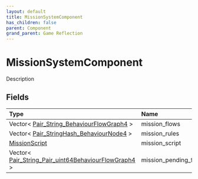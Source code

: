 ```yaml
---
layout: default
title: MissionSystemComponent
has_children: false
parent: Component
grand_parent: Game Reflection
---
```

# MissionSystemComponent
Description 

## Fields

| Type | Name |
|:----------|:--------------|
| Vector< [Pair_String_BehaviourFlowGraph4](/riftbreaker-wiki/docs/game-reflection/classes/pair__string__behaviour_flow_graph4/) > | mission_flows |
| Vector< [Pair_StringHash_BehaviourNode4](/riftbreaker-wiki/docs/game-reflection/classes/pair__string_hash__behaviour_node4/) > | mission_rules |
| [MissionScript](/riftbreaker-wiki/docs/game-reflection/components/mission_script/) | mission_script |
| Vector< [Pair_String_Pair_uint64BehaviourFlowGraph4](/riftbreaker-wiki/docs/game-reflection/classes/pair__string__pair_uint64_behaviour_flow_graph4/) > | mission_pending_flows |

